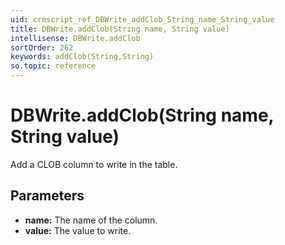 ```yaml
---
uid: crmscript_ref_DBWrite_addClob_String_name_String_value
title: DBWrite.addClob(String name, String value)
intellisense: DBWrite.addClob
sortOrder: 262
keywords: addClob(String,String)
so.topic: reference
---
```


# DBWrite.addClob(String name, String value)

Add a CLOB column to write in the table.

## Parameters

* **name:** The name of the column.
* **value:** The value to write.

